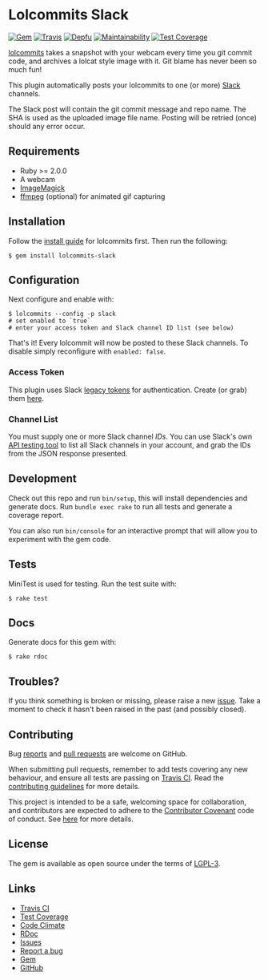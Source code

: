 # Lolcommits Slack

[![Gem](https://img.shields.io/gem/v/lolcommits-slack.svg?style=flat)](http://rubygems.org/gems/lolcommits-slack)
[![Travis](https://travis-ci.org/lolcommits/lolcommits-slack.svg?branch=master)](https://travis-ci.org/lolcommits/lolcommits-slack)
[![Depfu](https://img.shields.io/depfu/lolcommits/lolcommits-slack.svg?style=flat)](https://depfu.com/github/lolcommits/lolcommits-slack)
[![Maintainability](https://img.shields.io/codeclimate/maintainability/lolcommits/lolcommits-slack.svg)](https://codeclimate.com/github/lolcommits/lolcommits-slack/maintainability)
[![Test Coverage](https://img.shields.io/codeclimate/c/lolcommits/lolcommits-slack.svg)](https://codeclimate.com/github/lolcommits/lolcommits-slack/test_coverage)

[lolcommits](https://lolcommits.github.io/) takes a snapshot with your webcam
every time you git commit code, and archives a lolcat style image with it. Git
blame has never been so much fun!

This plugin automatically posts your lolcommits to one (or more)
[Slack](https://slack.com) channels.

The Slack post will contain the git commit message and repo name. The SHA is
used as the uploaded image file name. Posting will be retried (once) should any
error occur.

## Requirements

* Ruby >= 2.0.0
* A webcam
* [ImageMagick](http://www.imagemagick.org)
* [ffmpeg](https://www.ffmpeg.org) (optional) for animated gif capturing

## Installation

Follow the [install guide](https://github.com/mroth/lolcommits#installation) for
lolcommits first. Then run the following:

    $ gem install lolcommits-slack

## Configuration

Next configure and enable with:

    $ lolcommits --config -p slack
    # set enabled to `true`
    # enter your access token and Slack channel ID list (see below)

That's it! Every lolcommit will now be posted to these Slack channels. To
disable simply reconfigure with `enabled: false`.

### Access Token

This plugin uses Slack [legacy
tokens](https://api.slack.com/custom-integrations/legacy-tokens) for
authentication. Create (or grab) them
[here](https://api.slack.com/custom-integrations/legacy-tokens).

### Channel List

You must supply one or more Slack channel *IDs*. You can use Slack's own
[API testing tool](https://api.slack.com/methods/channels.list/test)
to list all Slack channels in your account, and grab the IDs from the JSON
response presented.

## Development

Check out this repo and run `bin/setup`, this will install dependencies and
generate docs. Run `bundle exec rake` to run all tests and generate a coverage
report.

You can also run `bin/console` for an interactive prompt that will allow you to
experiment with the gem code.

## Tests

MiniTest is used for testing. Run the test suite with:

    $ rake test

## Docs

Generate docs for this gem with:

    $ rake rdoc

## Troubles?

If you think something is broken or missing, please raise a new
[issue](https://github.com/lolcommits/lolcommits-slack/issues). Take
a moment to check it hasn't been raised in the past (and possibly closed).

## Contributing

Bug [reports](https://github.com/lolcommits/lolcommits-slack/issues) and [pull
requests](https://github.com/lolcommits/lolcommits-slack/pulls) are welcome on
GitHub.

When submitting pull requests, remember to add tests covering any new behaviour,
and ensure all tests are passing on [Travis
CI](https://travis-ci.org/lolcommits/lolcommits-slack). Read the
[contributing
guidelines](https://github.com/lolcommits/lolcommits-slack/blob/master/CONTRIBUTING.md)
for more details.

This project is intended to be a safe, welcoming space for collaboration, and
contributors are expected to adhere to the [Contributor
Covenant](http://contributor-covenant.org) code of conduct. See
[here](https://github.com/lolcommits/lolcommits-slack/blob/master/CODE_OF_CONDUCT.md)
for more details.

## License

The gem is available as open source under the terms of
[LGPL-3](https://opensource.org/licenses/LGPL-3.0).

## Links

* [Travis CI](https://travis-ci.org/lolcommits/lolcommits-slack)
* [Test Coverage](https://codeclimate.com/github/lolcommits/lolcommits-slack/test_coverage)
* [Code Climate](https://codeclimate.com/github/lolcommits/lolcommits-slack)
* [RDoc](http://rdoc.info/projects/lolcommits/lolcommits-slack)
* [Issues](http://github.com/lolcommits/lolcommits-slack/issues)
* [Report a bug](http://github.com/lolcommits/lolcommits-slack/issues/new)
* [Gem](http://rubygems.org/gems/lolcommits-slack)
* [GitHub](https://github.com/lolcommits/lolcommits-slack)
